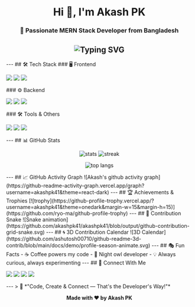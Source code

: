 <!-- ========================= HEADER ========================= --> <h1 align="center">Hi 👋, I'm Akash PK</h1> <h3 align="center">🚀 Passionate MERN Stack Developer from Bangladesh</h3> <h2 align="center"> <img src="https://readme-typing-svg.herokuapp.com?font=Fira+Code&weight=600&pause=1000&color=00BFFF&center=true&vCenter=true&width=500&lines=MERN+Stack+Developer;React+Lover+💙;Self+Taught+and+Always+Learning;Let's+Build+Something+Amazing!" alt="Typing SVG" /> </h2> --- ## 🛠️ Tech Stack ### 🖥 Frontend <p> <img src="https://img.shields.io/badge/React-20232A?style=for-the-badge&logo=react&logoColor=61DAFB" /> <img src="https://img.shields.io/badge/Tailwind_CSS-38B2AC?style=for-the-badge&logo=tailwind-css&logoColor=white" /> <img src="https://img.shields.io/badge/Figma-F24E1E?style=for-the-badge&logo=figma&logoColor=white" /> </p> ### ⚙️ Backend <p> <img src="https://img.shields.io/badge/Node.js-339933?style=for-the-badge&logo=nodedotjs&logoColor=white" /> <img src="https://img.shields.io/badge/Express.js-404D59?style=for-the-badge" /> <img src="https://img.shields.io/badge/MongoDB-4EA94B?style=for-the-badge&logo=mongodb&logoColor=white" /> </p> ### 🛠 Tools & Others <p> <img src="https://img.shields.io/badge/Firebase-ffca28?style=for-the-badge&logo=firebase&logoColor=black" /> <img src="https://img.shields.io/badge/Git-F05032?style=for-the-badge&logo=git&logoColor=white" /> <img src="https://img.shields.io/badge/Postman-FF6C37?style=for-the-badge&logo=postman&logoColor=white" /> </p> --- ## 📊 GitHub Stats <p align="center"> <img height="165" src="https://github-readme-stats.vercel.app/api?username=akashpk41&show_icons=true&theme=tokyonight" alt="stats" /> <img height="165" src="https://github-readme-streak-stats.herokuapp.com/?user=akashpk41&theme=tokyonight" alt="streak" /> </p> <p align="center"> <img height="150" src="https://github-readme-stats.vercel.app/api/top-langs/?username=akashpk41&layout=compact&theme=tokyonight" alt="top langs" /> </p> --- ## 📈 GitHub Activity Graph ![Akash's github activity graph](https://github-readme-activity-graph.vercel.app/graph?username=akashpk41&theme=react-dark) --- ## 🏆 Achievements & Trophies [![trophy](https://github-profile-trophy.vercel.app/?username=akashpk41&theme=onedark&margin-w=15&margin-h=15)](https://github.com/ryo-ma/github-profile-trophy) --- ## 🐍 Contribution Snake ![Snake animation](https://github.com/akashpk41/akashpk41/blob/output/github-contribution-grid-snake.svg) --- ## 🌀 3D Contribution Calendar ![3D Calendar](https://github.com/ashutosh00710/github-readme-3d-contrib/blob/main/docs/demo/profile-season-animate.svg) --- ## 🎭 Fun Facts - ☕ Coffee powers my code - 🌙 Night owl developer - 💡 Always curious, always experimenting --- ## 🔗 Connect With Me <p> <a href="https://akash-pk.netlify.app/" target="_blank"><img src="https://img.shields.io/badge/Portfolio-000?style=for-the-badge&logo=vercel&logoColor=white" /></a> <a href="https://linkedin.com/in/akashpk441" target="_blank"><img src="https://img.shields.io/badge/LinkedIn-0A66C2?style=for-the-badge&logo=linkedin&logoColor=white" /></a> <a href="https://www.facebook.com/atapk41/" target="_blank"><img src="https://img.shields.io/badge/Facebook-1877F2?style=for-the-badge&logo=facebook&logoColor=white" /></a> <a href="mailto:akashpk741@gmail.com"><img src="https://img.shields.io/badge/Email-D14836?style=for-the-badge&logo=gmail&logoColor=white" /></a> </p> --- > 💬 *"Code, Create & Connect — That's the Developer's Way!"* <p align="center"> <b>Made with ❤️ by Akash PK</b> </p>
